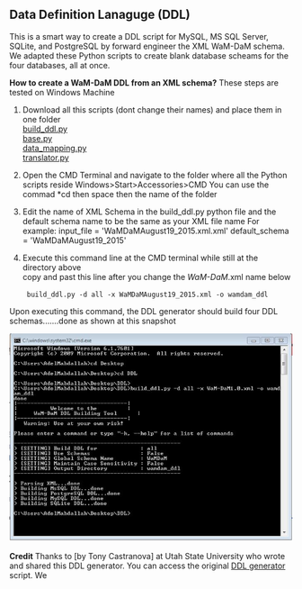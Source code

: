 ## Data Definition Lanaguge (DDL)

This is a smart way to create a DDL script for MySQL, MS SQL Server, SQLite, and PostgreSQL by forward engineer the XML WaM-DaM schema. We adapted these Python scripts to create blank database scheams for the four databases, all at once. 

**How to create a WaM-DaM DDL from an XML schema?**  These steps are tested on Windows Machine      
1. Download all this scripts (dont change their names) and place them in one folder    
[build_ddl.py](https://github.com/amabdallah/WaM-DaM/blob/master/01Documentation/02DDL/build_ddl.py)   
[base.py](https://github.com/amabdallah/WaM-DaM/blob/master/01Documentation/02DDL/base.py)   
[data_mapping.py](https://github.com/amabdallah/WaM-DaM/blob/master/01Documentation/02DDL/data_mapping.py)   
[translator.py](https://github.com/amabdallah/WaM-DaM/blob/master/01Documentation/02DDL/translator.py)   

2. Open the CMD Terminal and navigate to the folder where all the Python scripts reside
Windows>Start>Accessories>CMD
You can use the commad *cd then space then the name of the folder 

3. Edit the name of XML Schema in the build_ddl.py python file and the default schema name to be the same as your XML file name
For example:
input_file = 'WaMDaMAugust19_2015.xml.xml'
default_schema = 'WaMDaMAugust19_2015'

4. Execute this command line at the CMD terminal while still at the directory above   
copy and past this line after you change the *WaM-DaM*.xml name below

        build_ddl.py -d all -x WaMDaMAugust19_2015.xml -o wamdam_ddl   


Upon executing this command, the DDL generator should build four DDL schemas.......done as shown at this snapshot 

![](https://github.com/amabdallah/WaM-DaM/blob/master/01Documentation/02DDL/SnapshotOfResult_DDL_cmd.JPG)    



**Credit** 
Thanks to [by Tony Castranova] at Utah State University who wrote and shared this DDL generator. You can access the original <a href="https://github.com/ODM2/ODM2/tree/7e488d762812b07be4669b5b95a69539ae2239a4/src/build_schemas" target="_blank">DDL generator</a> script. We 
